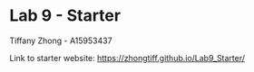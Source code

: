 # Lab 9 - Starter
Tiffany Zhong - A15953437

Link to starter website: https://zhongtiff.github.io/Lab9_Starter/
